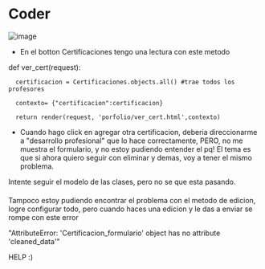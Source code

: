 # Coder

![image](https://user-images.githubusercontent.com/56512168/180457600-8b4d3b42-140a-45e3-a79f-097c1cca2c25.png)

- En el botton Certificaciones tengo una lectura con este metodo

def ver_cert(request):

      certificacion = Certificaciones.objects.all() #trae todos los profesores

      contexto= {"certificacion":certificacion} 

      return render(request, 'porfolio/ver_cert.html',contexto)
- Cuando hago click en agregar otra certificacion, deberia direccionarme a "desarrollo profesional" que lo hace correctamente, PERO, no me muestra el formulario, y no estoy pudiendo entender el pq!
El tema es que si ahora quiero seguir con eliminar y demas, voy a tener el mismo problema.

Intente seguir el modelo de las clases, pero no se que esta pasando. 


####
Tampoco estoy pudiendo encontrar el problema con el metodo de edicion, logre configurar todo, pero cuando haces una edicion y le das a enviar se rompe con este error

"AttributeError: 'Certificacion_formulario' object has no attribute 'cleaned_data'"

HELP :)


